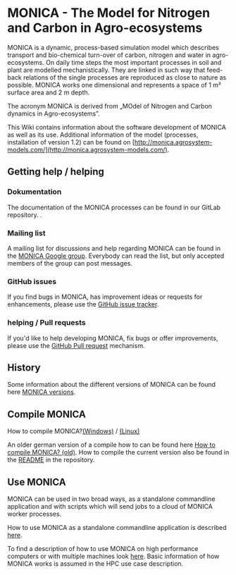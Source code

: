# MONICA - The Model for Nitrogen and Carbon in Agro-ecosystems

MONICA is a dynamic, process-based simulation model which describes transport and bio-chemical turn-over of carbon, nitrogen and water in agro-ecosystems. On daily time steps the most important processes in soil and plant are modelled mechanistically. They are linked in such way that feed-back relations of the single processes are reproduced as close to nature as possible. MONICA works one dimensional and represents a space of 1 m² surface area and 2 m depth. 

The acronym MONICA is derived from „MOdel of Nitrogen and Carbon dynamics in Agro-ecosystems”.

This Wiki contains information about the software development of MONICA as well as its use. Additional information of the model (processes, installation of version 1.2) can be found on [http://monica.agrosystem-models.com/](http://monica.agrosystem-models.com/).

## Getting help / helping

### Dokumentation

The documentation of the MONICA processes can be found in our GitLab repository. [](https://gitlab.com/zalf-rpm/monica-docs/blob/master/Readme.md).

### Mailing list

A mailing list for discussions and help regarding MONICA can be found in the [MONICA Google group](https://groups.google.com/forum/#!forum/zalf-rpm-monica). Everybody can read the list, but only accepted members of the group can post messages.

### GitHub issues

If you find bugs in MONICA, has improvement ideas or requests for enhancements, please use the [GitHub issue tracker](https://github.com/zalf-lsa/monica/issues).

### helping / Pull requests

If you'd like to help developing MONICA, fix bugs or offer improvements, please use the [GitHub Pull request](https://github.com/zalf-lsa/monica/pulls) mechanism.


## History

Some information about the different versions of MONICA can be found here [MONICA versions](wiki/Monica-versions).

## Compile MONICA

How to compile MONICA?[(Windows)](https://github.com/zalf-rpm/monica/wiki/How-to-compile-MONICA-(Windows)) / [(Linux)](https://github.com/zalf-rpm/monica/wiki/How-to-compile-MONICA-(Linux))

An older german version of a compile how to can be found here [How to compile MONICA? (old)](wiki/How-to-compile-MONICA). How to compile the current version also be found in the [README](https://github.com/zalf-lsa/monica/blob/master/README.md) in the repository.

## Use MONICA

MONICA can be used in two broad ways, as a standalone commandline application and with scripts which will send jobs to a cloud of MONICA worker processes.

How to use MONICA as a standalone commandline application is described [here](wiki/How-to-run-standalone-CMD-MONICA). 

To find a description of how to use MONICA on high performance computers or with multiple machines look [here](wiki/How-to-run-HPC-MONICA). Basic information of how MONICA works is assumed in the HPC use case description.

